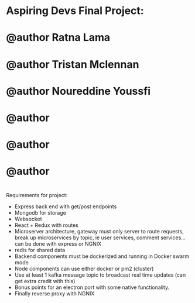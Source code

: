 # Aspiring Devs Final Project:

 # @author   Ratna Lama
 # @author   Tristan Mclennan
 # @author   Noureddine Youssfi
 # @author
 # @author
 # @author
 #          
Requirements for project:
- Express back end with get/post endpoints
- Mongodb for storage
- Websocket
- React + Redux with routes
- Microserver architecture, gateway must only server to route requests, break up microservices by topic, ie user services, comment services… can be done with express or NGNIX
- redis for shared data
- Backend components must be dockerized and running in Docker swarm mode
- Node components can use either docker or pm2 (cluster)
- Use at least 1 kafka message topic to broadcast real time updates (can get extra credit with this)
- Bonus points for an electron port with some native functionality.
- Finally reverse proxy with NGNIX
